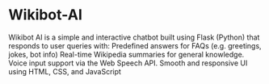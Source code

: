 # Wikibot-AI
Wikibot AI is a simple and interactive chatbot built using Flask (Python) that responds to user queries with:  Predefined answers for FAQs (e.g. greetings, jokes, bot info)  Real-time Wikipedia summaries for general knowledge. Voice input support via the Web Speech API. Smooth and responsive UI using HTML, CSS, and JavaScript
